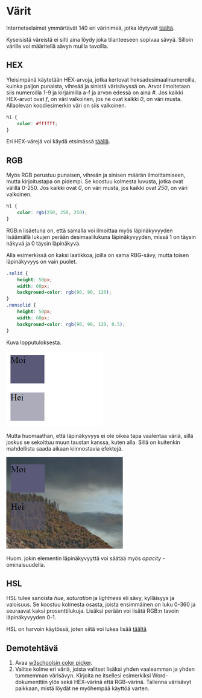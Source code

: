 # Värit

Internetselaimet ymmärtävät 140 eri värinimeä, jotka löytyvät [täältä](https://www.w3schools.com/colors/colors_names.asp)<base target="_blank">.

Kyseisistä väreistä ei silti aina löydy joka tilanteeseen sopivaa sävyä. Silloin värille voi määritellä sävyn muilla tavoilla. 

## HEX

Yleisimpänä käytetään HEX-arvoja, jotka kertovat heksadesimaalinumeroilla, kuinka paljon punaista, vihreää ja sinistä värisävyssä on. Arvot ilmoitetaan siis numeroilla 1-9 ja kirjaimilla a-f ja arvon edessä on aina *#*. Jos kaikki HEX-arvot ovat *f*, on väri valkoinen, jos ne ovat kaikki *0*, on väri musta. Allaolevan koodiesimerkin väri on siis valkoinen.

````css
h1 {
    color: #ffffff;
}
````

Eri HEX-värejä voi käydä etsimässä [täällä](https://www.w3schools.com/colors/colors_picker.asp?colorhex=9ACD32)<base target="_blank">.

## RGB

Myös RGB perustuu punaisen, vihreän ja sinisen määrän ilmoittamiseen, mutta kirjoitustapa on pidempi. Se koostuu kolmesta luvusta, jotka ovat välillä 0-250. Jos kaikki ovat *0*, on väri musta, jos kaikki ovat *250*, on väri valkoinen.

````css
h1 {
    color: rgb(250, 250, 250);
}
````

RGB:n lisäetuna on, että samalla voi ilmoittaa myös läpinäkyvyyden lisäämällä lukujen perään desimaalilukuna läpinäkyvyyden, missä 1 on täysin näkyvä ja 0 täysin läpinäkyvä.

Alla esimerkissä on kaksi laatikkoa, joilla on sama RBG-sävy, mutta toisen läpinäkyvyys on vain puolet.

````css
.solid {
    height: 50px;
    width: 60px;
    background-color: rgb(90, 90, 120);
}
.nonsolid {
    height: 50px;
    width: 60px;
    background-color: rgb(90, 90, 120, 0.5);
}
````

Kuva lopputuloksesta.

![Lopputulos](varisavylaatikot.PNG)

Mutta huomaathan, että läpinäkyvyys ei ole oikea tapa vaalentaa väriä, sillä joskus se sekoittuu muun taustan kanssa, kuten alla. Sillä on kuitenkin mahdollista saada aikaan kiinnostavia efektejä.

![Lopputulos taustan kanssa](varisavyttaustalla.PNG)

Huom. jokin elementin läpinäkyvyyttä voi säätää myös *opacity* -ominaisuudella.
## HSL

HSL tulee sanoista *hue*, *saturation* ja *lightness* eli sävy, kylläisyys ja valoisuus. Se koostuu kolmesta osasta, joista ensimmäinen on luku 0-360 ja seuraavat kaksi prosenttilukuja. Lisäksi perään voi lisätä RGB:n tavoin läpinäkyvyyden 0-1.

HSL on harvoin käytössä, joten siitä voi lukea lisää [täältä](https://www.w3schools.com/css/css_colors_hsl.asp)<base target="_blank">

## Demotehtävä

1. Avaa [w3schoolsin color picker](https://www.w3schools.com/colors/colors_picker.asp?colorhex)<base target="_blank">.
2. Valitse kolme eri väriä, joista valitset lisäksi yhden vaaleamman ja yhden tummemman värisävyn. Kirjoita ne itsellesi esimerkiksi Word-dokumenttiin ylös sekä HEX-värinä että RGB-värinä. Tallenna värisävyt paikkaan, mistä löydät ne myöhempää käyttöä varten.